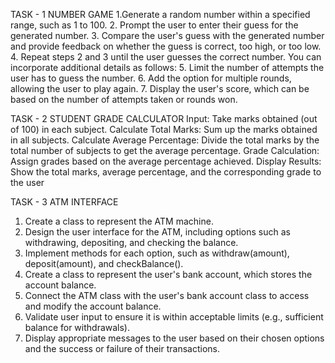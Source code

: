 
TASK - 1
 NUMBER GAME
 1.Generate a random number within a specified range, such as 1 to 100.
 2. Prompt the user to enter their guess for the generated number.
 3. Compare the user's guess with the generated number and provide feedback on whether
 the guess is correct, too high, or too low.
 4. Repeat steps 2 and 3 until the user guesses the correct number.
 You can incorporate additional details as follows:
 5. Limit the number of attempts the user has to guess the number.
 6. Add the option for multiple rounds, allowing the user to play again.
 7. Display the user's score, which can be based on the number of attempts taken or
 rounds won.

TASK - 2
 STUDENT GRADE CALCULATOR
 Input: Take marks obtained (out of 100) in each subject.
 Calculate Total Marks: Sum up the marks obtained in all subjects.
 Calculate Average Percentage: Divide the total marks by the total number of subjects to
 get the average percentage.
 Grade Calculation: Assign grades based on the average percentage achieved.
 Display Results: Show the total marks, average percentage, and the corresponding grade
 to the user



TASK - 3
 ATM INTERFACE
 1. Create a class to represent the ATM machine.
 2. Design the user interface for the ATM, including options such as withdrawing,
 depositing, and checking the balance.
 3. Implement methods for each option, such as withdraw(amount), deposit(amount), and
 checkBalance().
 4. Create a class to represent the user's bank account, which stores the account balance.
 5. Connect the ATM class with the user's bank account class to access and modify the
 account balance.
 6. Validate user input to ensure it is within acceptable limits (e.g., sufficient balance for
 withdrawals).
 7. Display appropriate messages to the user based on their chosen options and the
 success or failure of their transactions.
